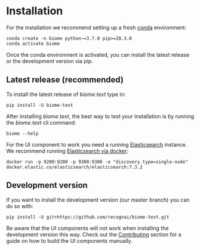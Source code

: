 # Installation

For the installation we recommend setting up a fresh [conda](https://docs.conda.io/en/latest/miniconda.html) environment:

```shell script
conda create -n biome python~=3.7.0 pip>=20.3.0
conda activate biome
```

Once the conda environment is activated, you can install the latest release or the development version via pip.

## Latest release (recommended)

To install the latest release of *biome.text* type in:

````shell script
pip install -U biome-text
````

After installing *biome.text*, the best way to test your installation is by running the *biome.text* cli command:

```shell script
biome --help
```

For the UI component to work you need a running [Elasticsearch](https://www.elastic.co/guide/en/elasticsearch/reference/current/install-elasticsearch.html) instance.
We recommend running [Elasticsearch via docker](https://www.elastic.co/guide/en/elasticsearch/reference/7.7/docker.html#docker-cli-run-dev-mode):

````shell script
docker run -p 9200:9200 -p 9300:9300 -e "discovery.type=single-node" docker.elastic.co/elasticsearch/elasticsearch:7.3.2
````

## Development version

If you want to install the development version (our master branch) you can do so with:

````shell script
pip install -U git+https://github.com/recognai/biome-text.git
````

Be aware that the UI components will not work when installing the development version this way.
Check out the [Contributing](community/contributing.md#setting-up-for-development) section for a guide on how to build the UI components manually.
